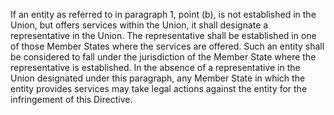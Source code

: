 If  an  entity  as  referred  to  in  paragraph  1,  point  (b),  is  not  established  in  the  Union,  but  offers  services  within  the Union,  it  shall  designate  a  representative  in  the  Union.  The  representative  shall  be  established  in  one  of  those  Member States where the services are offered. Such an entity shall be considered to fall under the jurisdiction of the Member State where the representative is established. In  the absence  of a  representative  in  the  Union  designated  under  this  paragraph, any Member State in which the entity provides services may take legal actions against the entity for  the infringement of this Directive.
